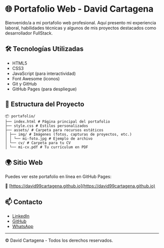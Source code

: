# 🌐 Portafolio Web - David Cartagena

Bienvenido/a a mi portafolio web profesional. Aquí presento mi experiencia laboral, habilidades técnicas y algunos de mis proyectos destacados como desarrollador FullStack.

## 🛠️ Tecnologías Utilizadas

- HTML5
- CSS3
- JavaScript (para interactividad)
- Font Awesome (iconos)
- Git y GitHub
- GitHub Pages (para despliegue)

## 📁 Estructura del Proyecto

```env
📦 portafolio/
├── index.html # Página principal del portafolio
├── style.css # Estilos personalizados
├── assets/ # Carpeta para recursos estáticos
│ ├── img/ # Imágenes (fotos, capturas de proyectos, etc.)
│ │ └── mi-foto.jpg # Ejemplo de archivo
│ └── cv/ # Carpeta para tu CV
│ └── mi-cv.pdf # Tu currículum en PDF
```

## 🌍 Sitio Web

Puedes ver este portafolio en línea en GitHub Pages:

🔗 [https://david99cartagena.github.io](https://david99cartagena.github.io)

## 📫 Contacto

- [LinkedIn](https://co.linkedin.com/public-profile/in/david-stevens-cartagena-navarro-248619199)
- [GitHub](https://github.com/david99cartagena)
- [WhatsApp](https://wa.link/brtyz4)

---

© David Cartagena - Todos los derechos reservados.
